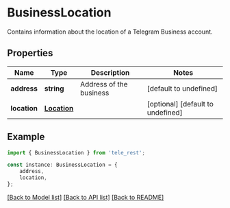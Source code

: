 # BusinessLocation

Contains information about the location of a Telegram Business account.

## Properties

Name | Type | Description | Notes
------------ | ------------- | ------------- | -------------
**address** | **string** | Address of the business | [default to undefined]
**location** | [**Location**](Location.md) |  | [optional] [default to undefined]

## Example

```typescript
import { BusinessLocation } from 'tele_rest';

const instance: BusinessLocation = {
    address,
    location,
};
```

[[Back to Model list]](../README.md#documentation-for-models) [[Back to API list]](../README.md#documentation-for-api-endpoints) [[Back to README]](../README.md)
